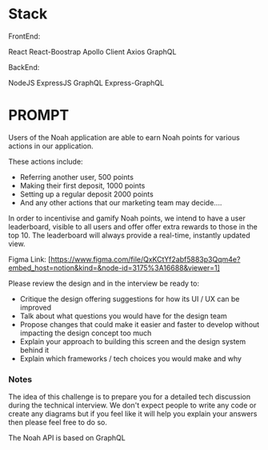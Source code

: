 #   Stack

FrontEnd:

React
React-Boostrap
Apollo Client
Axios
GraphQL

BackEnd:

NodeJS
ExpressJS
GraphQL
Express-GraphQL

#   PROMPT
Users of the Noah application are able to earn Noah points for various actions in our application. 

These actions include:

- Referring another user, 500 points
- Making their first deposit, 1000 points
- Setting up a regular deposit 2000 points
- And any other actions that our marketing team may decide....

In order to incentivise and gamify Noah points, we intend to have a user leaderboard, visible to all users and offer offer extra rewards to those in the top 10. The leaderboard will always provide a real-time, instantly updated view.

Figma Link: [https://www.figma.com/file/QxKCtYf2abf5883p3Qqm4e?embed_host=notion&kind=&node-id=3175%3A16688&viewer=1]

Please review the design and in the interview be ready to:

- Critique the design offering suggestions for how its UI / UX can be improved
- Talk about what questions you would have for the design team
- Propose changes that could make it easier and faster to develop without impacting the design concept too much
- Explain your approach to building this screen and the design system behind it
- Explain which frameworks / tech choices you would make and why

### Notes

The idea of this challenge is to prepare you for a detailed tech discussion during the technical interview. We don't expect people to write any code or create any diagrams but if you feel like it will help you explain your answers then please feel free to do so.

The Noah API is based on GraphQL